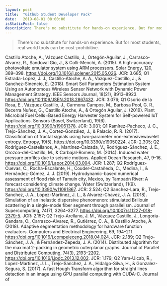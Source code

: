 ```yaml
---
layout: post
title:  "Github Student Developer Pack"
date:   2019-08-01 08:00:00
isStaticPost: false
description: There's no substitute for hands-on experience. But for most students, real world tools can be cost-prohibitive.
---
```


> There's no substitute for hands-on experience. But for most students, real world tools can be cost-prohibitive.

Castillo Atoche, A., Vázquez Castillo, J., Ortegón-Aguilar, J., Carrasco-Alvarez, R., Sandoval Gío, J., & Colli-Menchi, A. (2015). A high-accuracy photovoltaic emulator system using ARM processors. Solar Energy, 120, 389–398. https://doi.org/10.1016/j.solener.2015.05.026. JCR: 3.685; Q1
Estrada-Lopez, J. J., Castillo-Atoche, A. A., Vazquez-Castillo, J., & Sanchez-Sinencio, E. (2018). Smart Soil Parameters Estimation System Using an Autonomous Wireless Sensor Network with Dynamic Power Management Strategy. IEEE Sensors Journal, 18(21), 8913–8923. https://doi.org/10.1109/JSEN.2018.2867432. JCR: 3.076; Q1
Osorio de la Rosa, E., Vázquez Castillo, J., Carmona Campos, M., Barbosa Pool, G. R., Becerra Nuñez, G., Castillo Atoche, A., & Ortegón Aguilar, J. (2019). Plant Microbial Fuel Cells−Based Energy Harvester System for Self-powered IoT Applications. Sensors (Basel, Switzerland), 19(6). https://doi.org/10.3390/s19061378. JCR: 3.031; Q1
Ramírez-Pacheco, J. C., Trejo-Sánchez, J. A., Cortez-González, J., & Palacio, R. R. (2017). Classification of fractal signals using two-parameter non-extensivewavelet entropy. Entropy, 19(5). https://doi.org/10.3390/e19050224. JCR: 2.305; Q2
Rodríguez-Castellanos, A., Martínez-Calzada, V., Rodríguez-Sánchez, J. E., Orozco-del-Castillo, M., & Carbajal-Romero, M. (2014). Induced water pressure profiles due to seismic motions. Applied Ocean Research, 47, 9–16. https://doi.org/10.1016/j.apor.2014.03.004. JCR: 1.287; Q2
Rodríguez-Cuevas, C., Rocha-Escalante, H., Couder-Castañeda, C., Medina, I., & Hernández-Gómez, J. J. (2019). Hydrodynamic-based numerical assessment of flood risk of Tamuín city, Mexico, by Tampaón River: A forecast considering climate change. Water (Switzerland), 11(9). https://doi.org/10.3390/w11091867. JCR: 2.524; Q2
Sanchez-Lara, R., Trejo-Sanchez, J. A., Lopez-Martinez, J. L., & Alvarez-Chavez, J. A. (2018). Simulation of an inelastic dispersive phenomenon: stimulated Brillouin scattering in a single-mode fiber segment through parallelism. Journal of Supercomputing, 74(7), 3264–3277. https://doi.org/10.1007/s11227-018-2379-5. JCR: 2.157; Q2
Trejo-Arellano, J. M., Vázquez Castillo, J., Longoria-Gandara, O., Carrasco-Alvarez, R., Gutiérrez, C. A., & Castillo Atoche, A. (2018). Adaptive segmentation methodology for hardware function evaluators. Computers and Electrical Engineering, 69, 194–211. https://doi.org/10.1016/j.compeleceng.2018.04.024. JCR: 2.189; Q2
Trejo-Sánchez, J. A., & Fernández-Zepeda, J. A. (2014). Distributed algorithm for the maximal 2-packing in geometric outerplanar graphs. Journal of Parallel and Distributed Computing, 74(3), 2193–2202. https://doi.org/10.1016/j.jpdc.2013.12.002. JCR: 1.179; Q2
Yam-Uicab, R., Lopez-Martinez, J. L., Trejo-Sanchez, J. A., Hidalgo-Silva, H., & Gonzalez-Segura, S. (2017). A fast Hough Transform algorithm for straight lines detection in an image using GPU parallel computing with CUDA-C. Journal of 